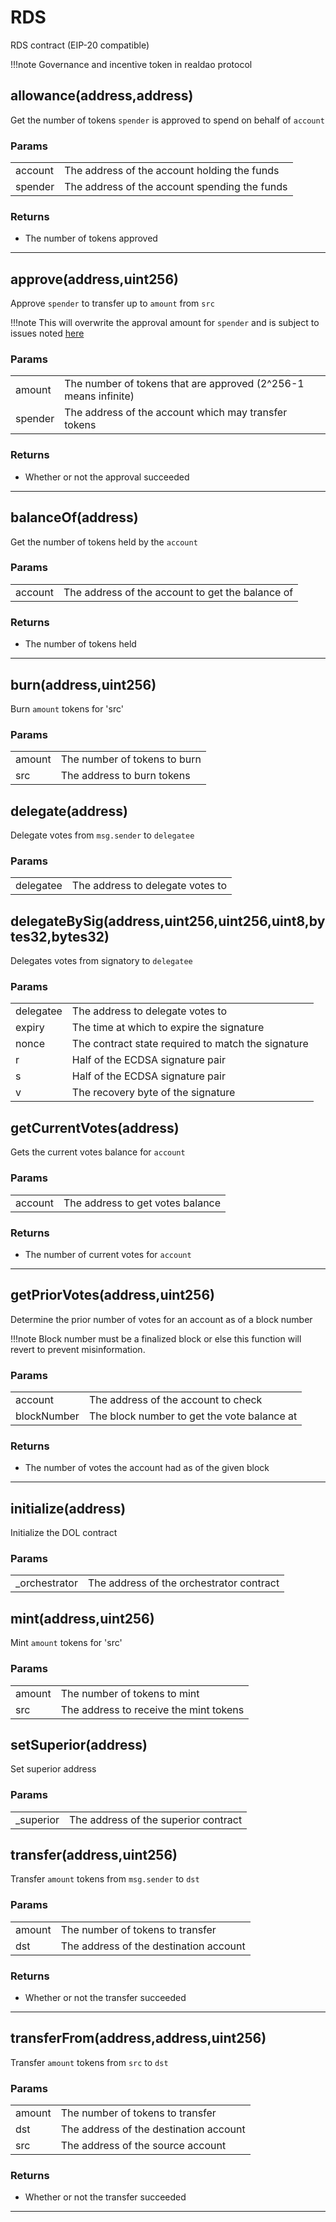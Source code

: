 # RDS

RDS contract (EIP-20 compatible)

!!!note
	Governance and incentive token in realdao protocol

## allowance(address,address)

Get the number of tokens `spender` is approved to spend on behalf of `account`

### Params

|||
|---|---|
|account|The address of the account holding the funds|
|spender|The address of the account spending the funds|

### Returns

- The number of tokens approved

---
## approve(address,uint256)

Approve `spender` to transfer up to `amount` from `src`

!!!note
	This will overwrite the approval amount for `spender` and is subject to issues noted [here](https://eips.ethereum.org/EIPS/eip-20#approve)

### Params

|||
|---|---|
|amount|The number of tokens that are approved (2^256-1 means infinite)|
|spender|The address of the account which may transfer tokens|

### Returns

- Whether or not the approval succeeded

---
## balanceOf(address)

Get the number of tokens held by the `account`

### Params

|||
|---|---|
|account|The address of the account to get the balance of|

### Returns

- The number of tokens held

---
## burn(address,uint256)

Burn `amount` tokens for 'src'

### Params

|||
|---|---|
|amount|The number of tokens to burn|
|src|The address to burn tokens|

## delegate(address)

Delegate votes from `msg.sender` to `delegatee`

### Params

|||
|---|---|
|delegatee|The address to delegate votes to|

## delegateBySig(address,uint256,uint256,uint8,bytes32,bytes32)

Delegates votes from signatory to `delegatee`

### Params

|||
|---|---|
|delegatee|The address to delegate votes to|
|expiry|The time at which to expire the signature|
|nonce|The contract state required to match the signature|
|r|Half of the ECDSA signature pair|
|s|Half of the ECDSA signature pair|
|v|The recovery byte of the signature|

## getCurrentVotes(address)

Gets the current votes balance for `account`

### Params

|||
|---|---|
|account|The address to get votes balance|

### Returns

- The number of current votes for `account`

---
## getPriorVotes(address,uint256)

Determine the prior number of votes for an account as of a block number

!!!note
	Block number must be a finalized block or else this function will revert to prevent misinformation.

### Params

|||
|---|---|
|account|The address of the account to check|
|blockNumber|The block number to get the vote balance at|

### Returns

- The number of votes the account had as of the given block

---
## initialize(address)

Initialize the DOL contract

### Params

|||
|---|---|
|_orchestrator|The address of the orchestrator contract|

## mint(address,uint256)

Mint `amount` tokens for 'src'

### Params

|||
|---|---|
|amount|The number of tokens to mint|
|src|The address to receive the mint tokens|

## setSuperior(address)

Set superior address

### Params

|||
|---|---|
|_superior|The address of the superior contract|

## transfer(address,uint256)

Transfer `amount` tokens from `msg.sender` to `dst`

### Params

|||
|---|---|
|amount|The number of tokens to transfer|
|dst|The address of the destination account|

### Returns

- Whether or not the transfer succeeded

---
## transferFrom(address,address,uint256)

Transfer `amount` tokens from `src` to `dst`

### Params

|||
|---|---|
|amount|The number of tokens to transfer|
|dst|The address of the destination account|
|src|The address of the source account|

### Returns

- Whether or not the transfer succeeded

---
